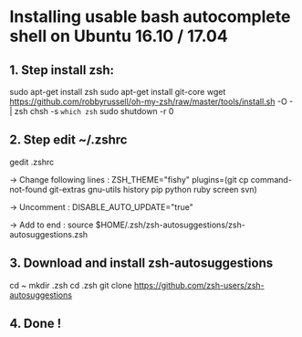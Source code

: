 # Installing usable bash autocomplete shell on Ubuntu 16.10 / 17.04

## 1. Step install zsh:

sudo apt-get install zsh
sudo apt-get install git-core
wget https://github.com/robbyrussell/oh-my-zsh/raw/master/tools/install.sh -O - | zsh
chsh -s `which zsh`
sudo shutdown -r 0


## 2. Step edit ~/.zshrc

gedit .zshrc

-> Change following lines :
   ZSH_THEME="fishy"
   plugins=(git cp command-not-found git-extras gnu-utils history pip python ruby screen svn)

-> Uncomment :
   DISABLE_AUTO_UPDATE="true"

-> Add to end  :
   source $HOME/.zsh/zsh-autosuggestions/zsh-autosuggestions.zsh


## 3. Download and install zsh-autosuggestions

cd ~
mkdir .zsh
cd .zsh
git clone https://github.com/zsh-users/zsh-autosuggestions

## 4. Done !


